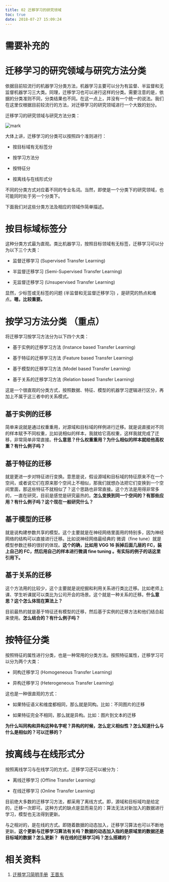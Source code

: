 ```yaml
---
title: 02 迁移学习的研究领域
toc: true
date: 2018-07-27 15:09:24
---
```

# 需要补充的



# 迁移学习的研究领域与研究方法分类


依据目前较流行的机器学习分类方法，机器学习主要可以分为有监督、半监督和无监督机器学习三大类。同理，迁移学习也可以进行这样的分类。需要注意的是，依据的分类准则不同，分类结果也不同。在这一点上，并没有一个统一的说法。我们在这里仅根据目前较流行的方法，对迁移学习的研究领域进行一个大致的划分。

迁移学习的研究领域与研究方法分类：


![mark](http://pacdb2bfr.bkt.clouddn.com/blog/image/180727/g0j4hfLL9A.png?imageslim)

大体上讲，迁移学习的分类可以按照四个准则进行：




  * 按目标域有无标签分


  * 按学习方法分


  * 按特征分


  * 按离线与在线形式分


不同的分类方式对应着不同的专业名词。当然，即使是一个分类下的研究领域，也可能同时处于另一个分类下。

下面我们对这些分类方法及相应的领域作简单描述。


# 按目标域标签分


这种分类方式最为直观。类比机器学习，按照目标领域有无标签，迁移学习可以分为以下三个大类：




  * 监督迁移学习 (Supervised Transfer Learning)


  * 半监督迁移学习 (Semi-Supervised Transfer Learning)


  * 无监督迁移学习 (Unsupervised Transfer Learning)


显然，少标签或无标签的问题 (半监督和无监督迁移学习) ，是研究的热点和难点。**嗯，比较重要。**


# 按学习方法分类 （重点）


将迁移学习按学习方法分为以下四个大类：




  * 基于实例的迁移学习方法 (Instance based Transfer Learning)


  * 基于特征的迁移学习方法 (Feature based Transfer Learning)


  * 基于模型的迁移学习方法 (Model based Transfer Learning)


  * 基于关系的迁移学习方法 (Relation based Transfer Learning)


这是一个很直观的分类方式，按照数据、特征、模型的机器学习逻辑进行区分，再加上不属于这三者中的关系模式。


## 基于实例的迁移


简单来说就是通过权重重用，对源域和目标域的样例进行迁移。就是说直接对不同的样本赋予不同权重，比如说相似的样本，我就给它高权重，这样我就完成了迁移，非常简单非常直接。**什么意思？什么权重重用？为什么相似的样本就给他高权重？有什么例子吗？**


## 基于特征的迁移


就是更进一步对特征进行变换。意思是说，假设源域和目标域的特征原来不在一个空间，或者说它们在原来那个空间上不相似，那我们就想办法把它们变换到一个空间里面，那这些特征不就相似了？这个思路也非常直接。这个方法是用得非常多的，一直在研究，目前是感觉是研究最热的。**怎么变换到同一个空间的？有那些应用？有什么例子吗？这个现在一般研究什么？**


## 基于模型的迁移


就是说构建参数共享的模型。这个主要就是在神经网络里面用的特别多，因为神经网络的结构可以直接进行迁移。比如说神经网络最经典的 微调（fine tune）就是模型参数迁移的很好的体现。**这个的确，比如用 VGG 16 拆掉后面几层的 FC，装上自己的 FC，然后用自己的样本进行微调 fine tuning 。有实际的例子的话这里引用下。**


## 基于关系的迁移


这个方法用的比较少，这个主要就是说挖掘和利用关系进行类比迁移。比如老师上课、学生听课就可以类比为公司开会的场景。这个就是一种关系的迁移。**什么意思？这个怎么体现在算法上？**



目前最热的就是基于特征还有模型的迁移，然后基于实例的迁移方法和他们结合起来使用。**怎么结合的？有什么例子吗？**






# 按特征分类


按照特征的属性进行分类，也是一种常用的分类方法。按照特征属性，迁移学习可以分为两个大类：




  * 同构迁移学习 (Homogeneous Transfer Learning)


  * 异构迁移学习 (Heterogeneous Transfer Learning)


这也是一种很直观的方式：


  * 如果特征语义和维度都相同，那么就是同构。比如：不同图片的迁移


  * 如果特征完全不相同，那么就是异构。比如：图片到文本的迁移


**为什么叫同构和异构这种名字呢？异构的时候，怎么定义相似性？怎么知道什么与什么是相似的？可以迁移的？**




# 按离线与在线形式分


按照离线学习与在线学习的方式，迁移学习还可以被分为：




  * 离线迁移学习 (Offline Transfer Learning)


  * 在线迁移学习 (Online Transfer Learning)


目前绝大多数的迁移学习方法，都采用了离线方式。即，源域和目标域均是给定的，迁移一次即可。这种方式的缺点是显而易见的：算法无法对新加入的数据进行学习，模型也无法得到更新。

与之相对的，是在线的方式。即随着数据的动态加入，迁移学习算法也可以不断地更新。**这个更新与迁移学习算法有关吗？数据的动态加入指的是原域里的数据还是目标域的数据？怎么更新？  有在线的迁移学习吗？怎么搭建的？**










# 相关资料

1. [迁移学习简明手册](https://github.com/jindongwang/transferlearning-tutorial)  [王晋东](https://zhuanlan.zhihu.com/p/35352154)
